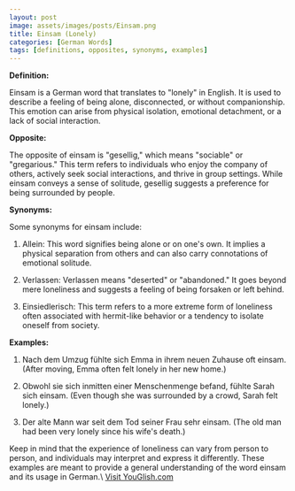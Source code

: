 ```yaml
---
layout: post
image: assets/images/posts/Einsam.png
title: Einsam (Lonely)
categories: [German Words]
tags: [definitions, opposites, synonyms, examples]
---
```


**Definition:**

Einsam is a German word that translates to "lonely" in English. It is used to describe a feeling of being alone, disconnected, or without companionship. This emotion can arise from physical isolation, emotional detachment, or a lack of social interaction.

**Opposite:**

The opposite of einsam is "gesellig," which means "sociable" or "gregarious." This term refers to individuals who enjoy the company of others, actively seek social interactions, and thrive in group settings. While einsam conveys a sense of solitude, gesellig suggests a preference for being surrounded by people.

**Synonyms:**

Some synonyms for einsam include:

1. Allein: This word signifies being alone or on one's own. It implies a physical separation from others and can also carry connotations of emotional solitude.

2. Verlassen: Verlassen means "deserted" or "abandoned." It goes beyond mere loneliness and suggests a feeling of being forsaken or left behind.

3. Einsiedlerisch: This term refers to a more extreme form of loneliness often associated with hermit-like behavior or a tendency to isolate oneself from society.

**Examples:**

1. Nach dem Umzug fühlte sich Emma in ihrem neuen Zuhause oft einsam. (After moving, Emma often felt lonely in her new home.)

2. Obwohl sie sich inmitten einer Menschenmenge befand, fühlte Sarah sich einsam. (Even though she was surrounded by a crowd, Sarah felt lonely.)

3. Der alte Mann war seit dem Tod seiner Frau sehr einsam. (The old man had been very lonely since his wife's death.)

Keep in mind that the experience of loneliness can vary from person to person, and individuals may interpret and express it differently. These examples are meant to provide a general understanding of the word einsam and its usage in German.\ <a id="yg-widget-0" class="youglish-widget" data-query="Einsam" data-lang="german" data-components="8412" data-auto-start="0" data-bkg-color="theme_light" data-title="How%20to%20pronounce%20Einsam%20in%20German"  rel="nofollow" href="https://youglish.com">Visit YouGlish.com</a><script async src="https://youglish.com/public/emb/widget.js" charset="utf-8"></script>